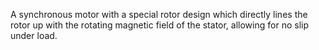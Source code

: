 A synchronous motor with a special rotor design which directly lines the rotor up with the rotating magnetic field of the stator, allowing for no slip under load.